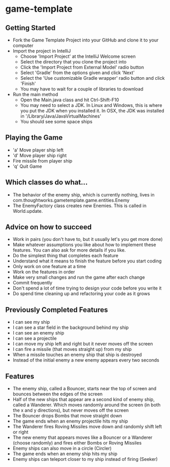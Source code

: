 game-template
=============
## Getting Started
* Fork the Game Template Project into your GitHub and clone it to your computer
* Import the project in IntelliJ
  * Choose 'Import Project' at the IntelliJ Welcome screen
  * Select the directory that you clone the project into
  * Click the 'Import Project from External Model' radio button
  * Select 'Gradle' from the options given and click 'Next'
  * Select the 'Use customizable Gradle wrapper' radio button and click 'Finish'
  * You may have to wait for a couple of libraries to download
* Run the main method
  * Open the Main.java class and hit Ctrl-Shift-F10
  * You may need to select a JDK. In Linux and Windows, this is where you put the JDK when you installed it. In OSX, the JDK was installed in '/Library/Java/JavaVirtualMachines'
  * You should see some space ships

## Playing the Game
* 'a'     Move player ship left
* 'd'     Move player ship right
* <Space> Fire missile from player ship
* 'q'     Quit Game


## Which classes do what...
* The behavior of the enemy ship, which is currently nothing, lives in com.thoughtworks.gametemplate.game.entities.Enemy
* The EnemyFactory class creates new Enemies. This is called in World.update.

## Advice on how to succeed
* Work in pairs (you don't have to, but it usually let's you get more done)
* Make whatever assumptions you like about how to implement these features. You can also ask for more details if you like. 
* Do the simplest thing that completes each feature
* Understand what it means to finish the feature before you start coding
* Only work on one feature at a time
* Work on the features in order
* Make very small changes and run the game after each change
* Commit frequently
* Don't spend a lot of time trying to design your code before you write it
* Do spend time cleaning up and refactoring your code as it grows

## Previously Completed Features
* I can see my ship
* I can see a star field in the background behind my ship
* I can see an enemy ship
* I can see a projectile
* I can move my ship left and right but it never moves off the screen
* I can fire a missile (that moves straight up) from my ship
* When a missile touches an enemy ship that ship is destroyed
* Instead of the initial enemy a new enemy appears every two seconds

## Features
* The enemy ship, called a Bouncer, starts near the top of screen and bounces between the edges of the screen
* Half of the new ships that appear are a second kind of enemy ship, called a Wanderer. Which moves randomly around the
    screen (in both the x and y directions), but never moves off the screen
* The Bouncer drops Bombs that move straight down
* The game ends when an enemy projectile hits my ship
* The Wanderer fires Roving Missiles move down and randomly shift left or right
* The new enemy that appears moves like a Bouncer or a Wanderer (choose randomly) and fires either Bombs or Roving Missiles
* Enemy ships can also move in a circle (Circler)
* The game ends when an enemy ship hits my ship
* Enemy ships can teleport closer to my ship instead of firing (Seeker)

